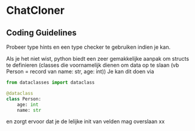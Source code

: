 # ChatCloner

## Coding Guidelines
Probeer type hints en een type checker te gebruiken indien je kan.

Als je het niet wist, python biedt een zeer gemakkelijke aanpak om structs te definieren (classes die voornamelijk dienen om data op te slaan (vb Person = record van name: str, age: int))
Je kan dit doen via

```python
from dataclasses import dataclass

@dataclass
class Person:
    age: int
    name: str
```
en zorgt ervoor dat je de lelijke init van velden mag overslaan xx
